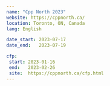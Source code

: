 ```yaml
---
name: "Cpp North 2023"
website: https://cppnorth.ca/
location: Toronto, ON, Canada
lang: English

date_start: 2023-07-17
date_end:   2023-07-19

cfp:
 start: 2023-01-16
 end:   2023-02-26
 site:  https://cppnorth.ca/cfp.html
---
```


